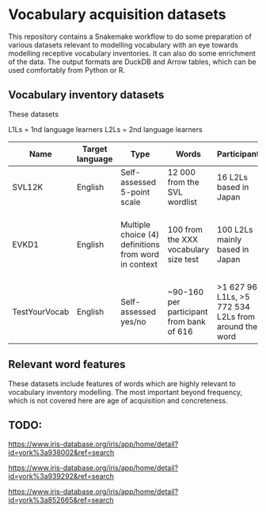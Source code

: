 # Vocabulary acquisition datasets

This repository contains a Snakemake workflow to do some preparation of various
datasets relevant to modelling vocabulary with an eye towards modelling
receptive vocabulary inventories. It can also do some enrichment of the data.
The output formats are DuckDB and Arrow tables, which can be used comfortably
from Python or R.

## Vocabulary inventory datasets

These datasets 

L1Ls = 1nd language learners
L2Ls = 2nd language learners

| Name | Target language | Type | Words | Participants | Availability |
| ---- | ---- | ---- | ---- | ---- | -------- |
| SVL12K | English | Self-assessed 5-point scale | 12 000 from the SVL wordlist | 16 L2Ls based in Japan | [Personal website](http://yoehara.com/esl-vocabulary-dataset/)
| EVKD1 | English | Multiple choice (4) definitions from word in context | 100 from the XXX vocabulary size test | 100 L2Ls mainly based in Japan | [Personal website](http://yoehara.com/EVKD1/) (currently broken; direct request via email)
| TestYourVocab | English | Self-assessed yes/no | ~90-160 per participant from bank of 616 | >1 627 968 L1Ls, >5 772 534 L2Ls from around the word | Direct request via email

## Relevant word features

These datasets include features of words which are highly relevant to
vocabulary inventory modelling. The most important beyond frequency, which is
not covered here are age of acquisition and concreteness.

## TODO:

https://www.iris-database.org/iris/app/home/detail?id=york%3a938002&ref=search

https://www.iris-database.org/iris/app/home/detail?id=york%3a939292&ref=search

https://www.iris-database.org/iris/app/home/detail?id=york%3a852665&ref=search
